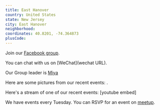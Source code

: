```yaml
---
title: East Hanover
country: United States
state: New Jersey
city: East Hanover
neighborhood: 
coordinates: 40.8201, -74.364873
plusCode:
---
```

Join our [Facebook group](https://www.facebook.com/groups/free.code.camp.east.hanover).

You can chat with us on [WeChat](wechat URL).

Our Group leader is [Miya](freecodecamp.org/miya)

Here are some pictures from our recent events:
![]().

Here's a stream of one of our recent events:
[youtube embed]

We have events every Tuesday. You can RSVP for an event on [meetup](meetupurl).

